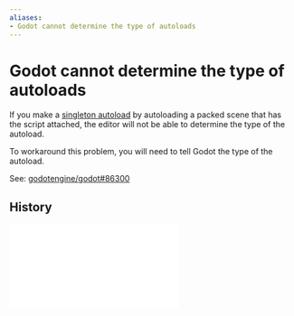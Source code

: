 ```yaml
---
aliases:
- Godot cannot determine the type of autoloads
---
```


# Godot cannot determine the type of autoloads

If you make a [singleton autoload](godot-singletons.md) by autoloading a packed scene that has the script attached, the editor will not be able to determine the type of the autoload.

To workaround this problem, you will need to tell Godot the type of the autoload.

See: [godotengine/godot#86300](https://github.com/godotengine/godot/issues/86300)

## History

![20240313_0348](../entries/20240313_0348.md)
